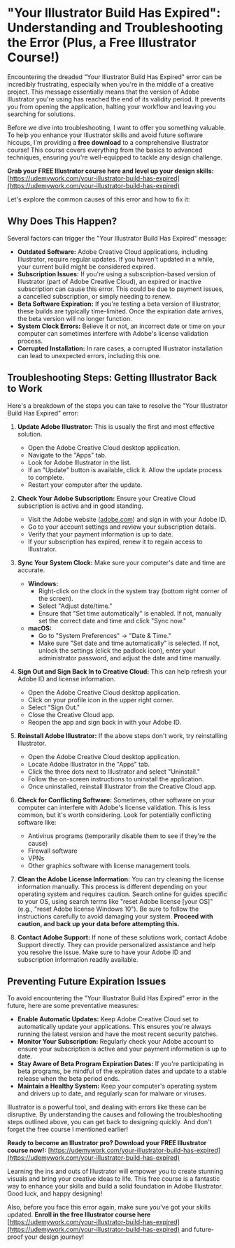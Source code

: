 # "Your Illustrator Build Has Expired": Understanding and Troubleshooting the Error (Plus, a Free Illustrator Course!)

Encountering the dreaded "Your Illustrator Build Has Expired" error can be incredibly frustrating, especially when you're in the middle of a creative project. This message essentially means that the version of Adobe Illustrator you're using has reached the end of its validity period. It prevents you from opening the application, halting your workflow and leaving you searching for solutions.

Before we dive into troubleshooting, I want to offer you something valuable. To help you enhance your Illustrator skills and avoid future software hiccups, I'm providing a **free download** to a comprehensive Illustrator course! This course covers everything from the basics to advanced techniques, ensuring you're well-equipped to tackle any design challenge.

**Grab your FREE Illustrator course here and level up your design skills:** [https://udemywork.com/your-illustrator-build-has-expired](https://udemywork.com/your-illustrator-build-has-expired)

Let's explore the common causes of this error and how to fix it:

## Why Does This Happen?

Several factors can trigger the "Your Illustrator Build Has Expired" message:

*   **Outdated Software:** Adobe Creative Cloud applications, including Illustrator, require regular updates. If you haven't updated in a while, your current build might be considered expired.
*   **Subscription Issues:** If you're using a subscription-based version of Illustrator (part of Adobe Creative Cloud), an expired or inactive subscription can cause this error. This could be due to payment issues, a cancelled subscription, or simply needing to renew.
*   **Beta Software Expiration:** If you're testing a beta version of Illustrator, these builds are typically time-limited. Once the expiration date arrives, the beta version will no longer function.
*   **System Clock Errors:** Believe it or not, an incorrect date or time on your computer can sometimes interfere with Adobe's license validation process.
*   **Corrupted Installation:** In rare cases, a corrupted Illustrator installation can lead to unexpected errors, including this one.

## Troubleshooting Steps: Getting Illustrator Back to Work

Here's a breakdown of the steps you can take to resolve the "Your Illustrator Build Has Expired" error:

1.  **Update Adobe Illustrator:** This is usually the first and most effective solution.
    *   Open the Adobe Creative Cloud desktop application.
    *   Navigate to the "Apps" tab.
    *   Look for Adobe Illustrator in the list.
    *   If an "Update" button is available, click it.  Allow the update process to complete.
    *   Restart your computer after the update.

2.  **Check Your Adobe Subscription:** Ensure your Creative Cloud subscription is active and in good standing.
    *   Visit the Adobe website ([adobe.com](https://adobe.com)) and sign in with your Adobe ID.
    *   Go to your account settings and review your subscription details.
    *   Verify that your payment information is up to date.
    *   If your subscription has expired, renew it to regain access to Illustrator.

3.  **Sync Your System Clock:** Make sure your computer's date and time are accurate.
    *   **Windows:**
        *   Right-click on the clock in the system tray (bottom right corner of the screen).
        *   Select "Adjust date/time."
        *   Ensure that "Set time automatically" is enabled. If not, manually set the correct date and time and click "Sync now."
    *   **macOS:**
        *   Go to "System Preferences" -> "Date & Time."
        *   Make sure "Set date and time automatically" is selected. If not, unlock the settings (click the padlock icon), enter your administrator password, and adjust the date and time manually.

4.  **Sign Out and Sign Back In to Creative Cloud:** This can help refresh your Adobe ID and license information.
    *   Open the Adobe Creative Cloud desktop application.
    *   Click on your profile icon in the upper right corner.
    *   Select "Sign Out."
    *   Close the Creative Cloud app.
    *   Reopen the app and sign back in with your Adobe ID.

5.  **Reinstall Adobe Illustrator:** If the above steps don't work, try reinstalling Illustrator.
    *   Open the Adobe Creative Cloud desktop application.
    *   Locate Adobe Illustrator in the "Apps" tab.
    *   Click the three dots next to Illustrator and select "Uninstall."
    *   Follow the on-screen instructions to uninstall the application.
    *   Once uninstalled, reinstall Illustrator from the Creative Cloud app.

6.  **Check for Conflicting Software:** Sometimes, other software on your computer can interfere with Adobe's license validation. This is less common, but it's worth considering. Look for potentially conflicting software like:
    *   Antivirus programs (temporarily disable them to see if they're the cause)
    *   Firewall software
    *   VPNs
    *   Other graphics software with license management tools.

7.  **Clean the Adobe License Information:** You can try cleaning the license information manually. This process is different depending on your operating system and requires caution. Search online for guides specific to your OS, using search terms like "reset Adobe license [your OS]" (e.g., "reset Adobe license Windows 10"). Be sure to follow the instructions carefully to avoid damaging your system. **Proceed with caution, and back up your data before attempting this.**

8.  **Contact Adobe Support:** If none of these solutions work, contact Adobe Support directly. They can provide personalized assistance and help you resolve the issue.  Make sure to have your Adobe ID and subscription information readily available.

## Preventing Future Expiration Issues

To avoid encountering the "Your Illustrator Build Has Expired" error in the future, here are some preventative measures:

*   **Enable Automatic Updates:** Keep Adobe Creative Cloud set to automatically update your applications. This ensures you're always running the latest version and have the most recent security patches.
*   **Monitor Your Subscription:** Regularly check your Adobe account to ensure your subscription is active and your payment information is up to date.
*   **Stay Aware of Beta Program Expiration Dates:** If you're participating in beta programs, be mindful of the expiration dates and update to a stable release when the beta period ends.
*   **Maintain a Healthy System:** Keep your computer's operating system and drivers up to date, and regularly scan for malware or viruses.

Illustrator is a powerful tool, and dealing with errors like these can be disruptive. By understanding the causes and following the troubleshooting steps outlined above, you can get back to designing quickly.  And don't forget the free course I mentioned earlier!

**Ready to become an Illustrator pro? Download your FREE Illustrator course now!:** [https://udemywork.com/your-illustrator-build-has-expired](https://udemywork.com/your-illustrator-build-has-expired)

Learning the ins and outs of Illustrator will empower you to create stunning visuals and bring your creative ideas to life. This free course is a fantastic way to enhance your skills and build a solid foundation in Adobe Illustrator. Good luck, and happy designing!

Also, before you face this error again, make sure you've got your skills updated. **Enroll in the free Illustrator course here** [https://udemywork.com/your-illustrator-build-has-expired](https://udemywork.com/your-illustrator-build-has-expired) and future-proof your design journey!
